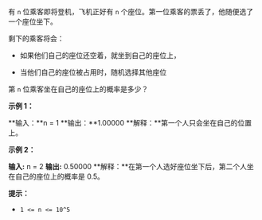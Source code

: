 有 `n` 位乘客即将登机，飞机正好有 `n` 个座位。第一位乘客的票丢了，他随便选了一个座位坐下。

剩下的乘客将会：

+   如果他们自己的座位还空着，就坐到自己的座位上，
    
+   当他们自己的座位被占用时，随机选择其他座位

第 `n` 位乘客坐在自己的座位上的概率是多少？

**示例 1：**

**输入：**n = 1
**输出：**1.00000
**解释：**第一个人只会坐在自己的位置上。

**示例 2：**

**输入:** n = 2
**输出:** 0.50000
**解释：**在第一个人选好座位坐下后，第二个人坐在自己的座位上的概率是 0.5。

**提示：**

+   `1 <= n <= 10^5`
